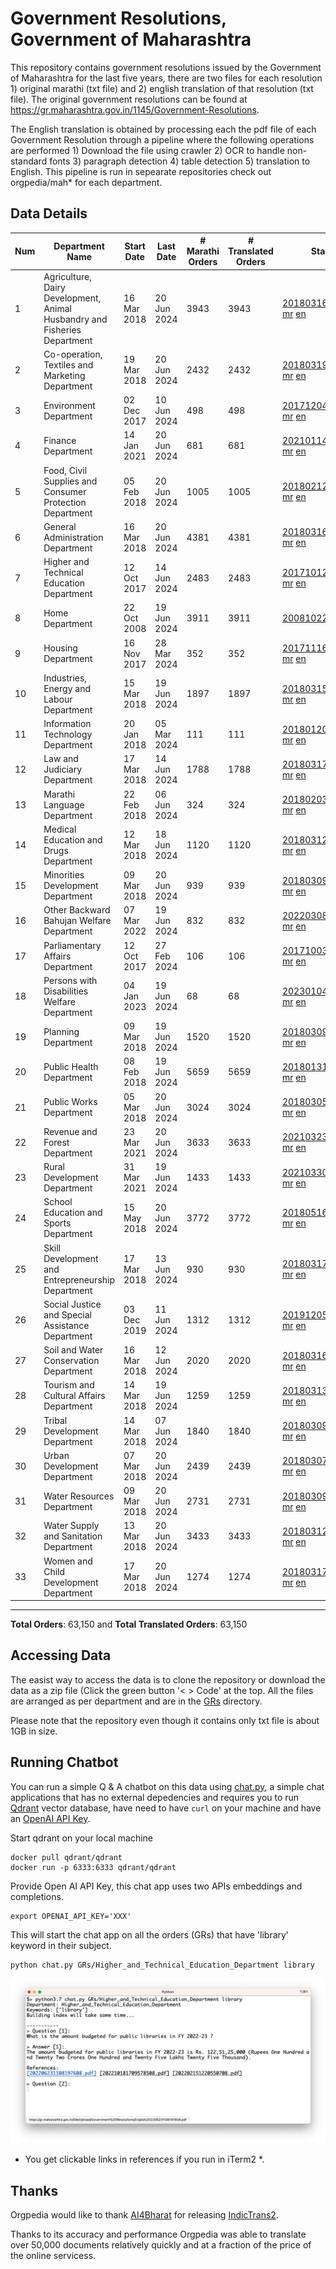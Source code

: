 # Government Resolutions, Government of Maharashtra

This repository contains government resolutions issued by the Government of Maharashtra for the last five years, there are two files for each resolution 1) original marathi (txt file) and 2) english translation of that resolution (txt file). The original government resolutions can be found at https://gr.maharashtra.gov.in/1145/Government-Resolutions.

The English translation is obtained by processing each the pdf file of each Government Resolution through a pipeline where the following operations are performed 1) Download the file using crawler 2) OCR to handle non-standard fonts 3) paragraph detection 4) table  detection 5) translation to English. This pipeline is run in sepearate repositories check out orgpedia/mah* for each department.


## Data Details

| Num | Department Name | Start Date | Last Date | # Marathi Orders | # Translated Orders | Starting Order | Last Order |
| --- | --------------- | ---------- | --------- | ---------------- | ------------------- | -------------- | ---------- |
| 1 | Agriculture, Dairy Development, Animal Husbandry and Fisheries Department | 16 Mar 2018 | 20 Jun 2024 | 3943 | 3943 | [201803161624182101.pdf](https://gr.maharashtra.gov.in/Site/Upload/Government%20Resolutions/English/201803161624182101.pdf) [mr](GRs/Agriculture,_Dairy_Development,_Animal_Husbandry_and_Fisheries_Department/201803161624182101.pdf.mr.txt) [en](GRs/Agriculture,_Dairy_Development,_Animal_Husbandry_and_Fisheries_Department/201803161624182101.pdf.en.txt) | [202406201134229901.pdf](https://gr.maharashtra.gov.in/Site/Upload/Government%20Resolutions/English/202406201134229901.pdf) [mr](GRs/Agriculture,_Dairy_Development,_Animal_Husbandry_and_Fisheries_Department/202406201134229901.pdf.mr.txt) [en](GRs/Agriculture,_Dairy_Development,_Animal_Husbandry_and_Fisheries_Department/202406201134229901.pdf.en.txt) |
| 2 | Co-operation, Textiles and Marketing Department | 19 Mar 2018 | 20 Jun 2024 | 2432 | 2432 | [201803191257576702.pdf](https://gr.maharashtra.gov.in/Site/Upload/Government%20Resolutions/English/201803191257576702.pdf) [mr](GRs/Co-operation,_Textiles_and_Marketing_Department/201803191257576702.pdf.mr.txt) [en](GRs/Co-operation,_Textiles_and_Marketing_Department/201803191257576702.pdf.en.txt) | [202406201742319902.pdf](https://gr.maharashtra.gov.in/Site/Upload/Government%20Resolutions/English/202406201742319902.pdf) [mr](GRs/Co-operation,_Textiles_and_Marketing_Department/202406201742319902.pdf.mr.txt) [en](GRs/Co-operation,_Textiles_and_Marketing_Department/202406201742319902.pdf.en.txt) |
| 3 | Environment Department | 02 Dec 2017 | 10 Jun 2024 | 498 | 498 | [201712041147216904.pdf](https://gr.maharashtra.gov.in/Site/Upload/Government%20Resolutions/English/201712041147216904.pdf) [mr](GRs/Environment_Department/201712041147216904.pdf.mr.txt) [en](GRs/Environment_Department/201712041147216904.pdf.en.txt) | [202406101503268404.pdf](https://gr.maharashtra.gov.in/Site/Upload/Government%20Resolutions/English/202406101503268404.pdf) [mr](GRs/Environment_Department/202406101503268404.pdf.mr.txt) [en](GRs/Environment_Department/202406101503268404.pdf.en.txt) |
| 4 | Finance Department | 14 Jan 2021 | 20 Jun 2024 | 681 | 681 | [202101141237329905.pdf](https://gr.maharashtra.gov.in/Site/Upload/Government%20Resolutions/English/202101141237329905.pdf) [mr](GRs/Finance_Department/202101141237329905.pdf.mr.txt) [en](GRs/Finance_Department/202101141237329905.pdf.en.txt) | [202406201702164905.pdf](https://gr.maharashtra.gov.in/Site/Upload/Government%20Resolutions/English/202406201702164905.pdf) [mr](GRs/Finance_Department/202406201702164905.pdf.mr.txt) [en](GRs/Finance_Department/202406201702164905.pdf.en.txt) |
| 5 | Food, Civil Supplies and Consumer Protection Department | 05 Feb 2018 | 20 Jun 2024 | 1005 | 1005 | [201802121244545806.pdf](https://gr.maharashtra.gov.in/Site/Upload/Government%20Resolutions/English/201802121244545806.pdf) [mr](GRs/Food,_Civil_Supplies_and_Consumer_Protection_Department/201802121244545806.pdf.mr.txt) [en](GRs/Food,_Civil_Supplies_and_Consumer_Protection_Department/201802121244545806.pdf.en.txt) | [202406201228051306.pdf](https://gr.maharashtra.gov.in/Site/Upload/Government%20Resolutions/English/202406201228051306.pdf) [mr](GRs/Food,_Civil_Supplies_and_Consumer_Protection_Department/202406201228051306.pdf.mr.txt) [en](GRs/Food,_Civil_Supplies_and_Consumer_Protection_Department/202406201228051306.pdf.en.txt) |
| 6 | General Administration Department | 16 Mar 2018 | 20 Jun 2024 | 4381 | 4381 | [201803161224022707.pdf](https://gr.maharashtra.gov.in/Site/Upload/Government%20Resolutions/English/201803161224022707.pdf) [mr](GRs/General_Administration_Department/201803161224022707.pdf.mr.txt) [en](GRs/General_Administration_Department/201803161224022707.pdf.en.txt) | [202406201503359907.pdf](https://gr.maharashtra.gov.in/Site/Upload/Government%20Resolutions/English/202406201503359907.pdf) [mr](GRs/General_Administration_Department/202406201503359907.pdf.mr.txt) [en](GRs/General_Administration_Department/202406201503359907.pdf.en.txt) |
| 7 | Higher and Technical Education Department | 12 Oct 2017 | 14 Jun 2024 | 2483 | 2483 | [201710121514029708.pdf](https://gr.maharashtra.gov.in/Site/Upload/Government%20Resolutions/English/201710121514029708.pdf) [mr](GRs/Higher_and_Technical_Education_Department/201710121514029708.pdf.mr.txt) [en](GRs/Higher_and_Technical_Education_Department/201710121514029708.pdf.en.txt) | [202406141448375708.pdf](https://gr.maharashtra.gov.in/Site/Upload/Government%20Resolutions/English/202406141448375708....pdf) [mr](GRs/Higher_and_Technical_Education_Department/202406141448375708.pdf.mr.txt) [en](GRs/Higher_and_Technical_Education_Department/202406141448375708.pdf.en.txt) |
| 8 | Home Department | 22 Oct 2008 | 19 Jun 2024 | 3911 | 3911 | [20081022.pdf](https://gr.maharashtra.gov.in/Site/Upload/Government%20Resolutions/English/20081022.pdf) [mr](GRs/Home_Department/20081022.pdf.mr.txt) [en](GRs/Home_Department/20081022.pdf.en.txt) | [202406191443114829.pdf](https://gr.maharashtra.gov.in/Site/Upload/Government%20Resolutions/English/202406191443114829.pdf) [mr](GRs/Home_Department/202406191443114829.pdf.mr.txt) [en](GRs/Home_Department/202406191443114829.pdf.en.txt) |
| 9 | Housing Department | 16 Nov 2017 | 28 Mar 2024 | 352 | 352 | [201711161447076609.pdf](https://gr.maharashtra.gov.in/Site/Upload/Government%20Resolutions/English/201711161447076609.pdf) [mr](GRs/Housing_Department/201711161447076609.pdf.mr.txt) [en](GRs/Housing_Department/201711161447076609.pdf.en.txt) | [202403281255554909.pdf](https://gr.maharashtra.gov.in/Site/Upload/Government%20Resolutions/English/202403281255554909.pdf) [mr](GRs/Housing_Department/202403281255554909.pdf.mr.txt) [en](GRs/Housing_Department/202403281255554909.pdf.en.txt) |
| 10 | Industries, Energy and Labour Department | 15 Mar 2018 | 19 Jun 2024 | 1897 | 1897 | [201803151204055010.pdf](https://gr.maharashtra.gov.in/Site/Upload/Government%20Resolutions/English/201803151204055010.pdf) [mr](GRs/Industries,_Energy_and_Labour_Department/201803151204055010.pdf.mr.txt) [en](GRs/Industries,_Energy_and_Labour_Department/201803151204055010.pdf.en.txt) | [202406191242372910.pdf](https://gr.maharashtra.gov.in/Site/Upload/Government%20Resolutions/English/202406191242372910.pdf) [mr](GRs/Industries,_Energy_and_Labour_Department/202406191242372910.pdf.mr.txt) [en](GRs/Industries,_Energy_and_Labour_Department/202406191242372910.pdf.en.txt) |
| 11 | Information Technology Department | 20 Jan 2018 | 05 Mar 2024 | 111 | 111 | [201801201843024511.pdf](https://gr.maharashtra.gov.in/Site/Upload/Government%20Resolutions/English/201801201843024511.pdf) [mr](GRs/Information_Technology_Department/201801201843024511.pdf.mr.txt) [en](GRs/Information_Technology_Department/201801201843024511.pdf.en.txt) | [202403051249430211.pdf](https://gr.maharashtra.gov.in/Site/Upload/Government%20Resolutions/English/202403051249430211.pdf) [mr](GRs/Information_Technology_Department/202403051249430211.pdf.mr.txt) [en](GRs/Information_Technology_Department/202403051249430211.pdf.en.txt) |
| 12 | Law and Judiciary Department | 17 Mar 2018 | 14 Jun 2024 | 1788 | 1788 | [201803171129290212.pdf](https://gr.maharashtra.gov.in/Site/Upload/Government%20Resolutions/English/201803171129290212.pdf) [mr](GRs/Law_and_Judiciary_Department/201803171129290212.pdf.mr.txt) [en](GRs/Law_and_Judiciary_Department/201803171129290212.pdf.en.txt) | [202406141753065312.pdf](https://gr.maharashtra.gov.in/Site/Upload/Government%20Resolutions/English/202406141753065312.pdf) [mr](GRs/Law_and_Judiciary_Department/202406141753065312.pdf.mr.txt) [en](GRs/Law_and_Judiciary_Department/202406141753065312.pdf.en.txt) |
| 13 | Marathi Language Department | 22 Feb 2018 | 06 Jun 2024 | 324 | 324 | [201802031549154233.pdf](https://gr.maharashtra.gov.in/Site/Upload/Government%20Resolutions/English/201802031549154233.pdf) [mr](GRs/Marathi_Language_Department/201802031549154233.pdf.mr.txt) [en](GRs/Marathi_Language_Department/201802031549154233.pdf.en.txt) | [202406061627022033.pdf](https://gr.maharashtra.gov.in/Site/Upload/Government%20Resolutions/English/202406061627022033.pdf) [mr](GRs/Marathi_Language_Department/202406061627022033.pdf.mr.txt) [en](GRs/Marathi_Language_Department/202406061627022033.pdf.en.txt) |
| 14 | Medical Education and Drugs Department | 12 Mar 2018 | 18 Jun 2024 | 1120 | 1120 | [201803121137094813.pdf](https://gr.maharashtra.gov.in/Site/Upload/Government%20Resolutions/English/201803121137094813.pdf) [mr](GRs/Medical_Education_and_Drugs_Department/201803121137094813.pdf.mr.txt) [en](GRs/Medical_Education_and_Drugs_Department/201803121137094813.pdf.en.txt) | [202406181850268713.pdf](https://gr.maharashtra.gov.in/Site/Upload/Government%20Resolutions/English/202406181850268713.pdf) [mr](GRs/Medical_Education_and_Drugs_Department/202406181850268713.pdf.mr.txt) [en](GRs/Medical_Education_and_Drugs_Department/202406181850268713.pdf.en.txt) |
| 15 | Minorities Development Department | 09 Mar 2018 | 20 Jun 2024 | 939 | 939 | [201803091218355314.pdf](https://gr.maharashtra.gov.in/Site/Upload/Government%20Resolutions/English/201803091218355314.pdf) [mr](GRs/Minorities_Development_Department/201803091218355314.pdf.mr.txt) [en](GRs/Minorities_Development_Department/201803091218355314.pdf.en.txt) | [202406201636485614.pdf](https://gr.maharashtra.gov.in/Site/Upload/Government%20Resolutions/English/202406201636485614.pdf) [mr](GRs/Minorities_Development_Department/202406201636485614.pdf.mr.txt) [en](GRs/Minorities_Development_Department/202406201636485614.pdf.en.txt) |
| 16 | Other Backward Bahujan Welfare Department | 07 Mar 2022 | 19 Jun 2024 | 832 | 832 | [202203081752439334.pdf](https://gr.maharashtra.gov.in/Site/Upload/Government%20Resolutions/English/202203081752439334.pdf) [mr](GRs/Other_Backward_Bahujan_Welfare_Department/202203081752439334.pdf.mr.txt) [en](GRs/Other_Backward_Bahujan_Welfare_Department/202203081752439334.pdf.en.txt) | [202406201213231434.pdf](https://gr.maharashtra.gov.in/Site/Upload/Government%20Resolutions/English/202406201213231434.pdf) [mr](GRs/Other_Backward_Bahujan_Welfare_Department/202406201213231434.pdf.mr.txt) [en](GRs/Other_Backward_Bahujan_Welfare_Department/202406201213231434.pdf.en.txt) |
| 17 | Parliamentary Affairs Department | 12 Oct 2017 | 27 Feb 2024 | 106 | 106 | [201710031642378615.pdf](https://gr.maharashtra.gov.in/Site/Upload/Government%20Resolutions/English/201710031642378615.pdf) [mr](GRs/Parliamentary_Affairs_Department/201710031642378615.pdf.mr.txt) [en](GRs/Parliamentary_Affairs_Department/201710031642378615.pdf.en.txt) | [202402271500283915.pdf](https://gr.maharashtra.gov.in/Site/Upload/Government%20Resolutions/English/202402271500283915.pdf) [mr](GRs/Parliamentary_Affairs_Department/202402271500283915.pdf.mr.txt) [en](GRs/Parliamentary_Affairs_Department/202402271500283915.pdf.en.txt) |
| 18 | Persons with Disabilities Welfare Department | 04 Jan 2023 | 19 Jun 2024 | 68 | 68 | [202301041906309635.pdf](https://gr.maharashtra.gov.in/Site/Upload/Government%20Resolutions/English/202301041906309635.pdf) [mr](GRs/Persons_with_Disabilities_Welfare_Department/202301041906309635.pdf.mr.txt) [en](GRs/Persons_with_Disabilities_Welfare_Department/202301041906309635.pdf.en.txt) | [202406191445523235.pdf](https://gr.maharashtra.gov.in/Site/Upload/Government%20Resolutions/English/202406191445523235.pdf) [mr](GRs/Persons_with_Disabilities_Welfare_Department/202406191445523235.pdf.mr.txt) [en](GRs/Persons_with_Disabilities_Welfare_Department/202406191445523235.pdf.en.txt) |
| 19 | Planning Department | 09 Mar 2018 | 19 Jun 2024 | 1520 | 1520 | [201803091441032716.pdf](https://gr.maharashtra.gov.in/Site/Upload/Government%20Resolutions/English/201803091441032716.pdf) [mr](GRs/Planning_Department/201803091441032716.pdf.mr.txt) [en](GRs/Planning_Department/201803091441032716.pdf.en.txt) | [202406191432423116.pdf](https://gr.maharashtra.gov.in/Site/Upload/Government%20Resolutions/English/202406191432423116....pdf) [mr](GRs/Planning_Department/202406191432423116.pdf.mr.txt) [en](GRs/Planning_Department/202406191432423116.pdf.en.txt) |
| 20 | Public Health Department | 08 Feb 2018 | 19 Jun 2024 | 5659 | 5659 | [201801311722275417.pdf](https://gr.maharashtra.gov.in/Site/Upload/Government%20Resolutions/English/201801311722275417.pdf) [mr](GRs/Public_Health_Department/201801311722275417.pdf.mr.txt) [en](GRs/Public_Health_Department/201801311722275417.pdf.en.txt) | [202406191239493117.pdf](https://gr.maharashtra.gov.in/Site/Upload/Government%20Resolutions/English/202406191239493117.pdf) [mr](GRs/Public_Health_Department/202406191239493117.pdf.mr.txt) [en](GRs/Public_Health_Department/202406191239493117.pdf.en.txt) |
| 21 | Public Works Department | 05 Mar 2018 | 20 Jun 2024 | 3024 | 3024 | [201803051515468118.pdf](https://gr.maharashtra.gov.in/Site/Upload/Government%20Resolutions/English/201803051515468118.pdf) [mr](GRs/Public_Works_Department/201803051515468118.pdf.mr.txt) [en](GRs/Public_Works_Department/201803051515468118.pdf.en.txt) | [202406201723476818.pdf](https://gr.maharashtra.gov.in/Site/Upload/Government%20Resolutions/English/202406201723476818.pdf) [mr](GRs/Public_Works_Department/202406201723476818.pdf.mr.txt) [en](GRs/Public_Works_Department/202406201723476818.pdf.en.txt) |
| 22 | Revenue and Forest Department | 23 Mar 2021 | 20 Jun 2024 | 3633 | 3633 | [202103231328393119.pdf](https://gr.maharashtra.gov.in/Site/Upload/Government%20Resolutions/English/202103231328393119.pdf) [mr](GRs/Revenue_and_Forest_Department/202103231328393119.pdf.mr.txt) [en](GRs/Revenue_and_Forest_Department/202103231328393119.pdf.en.txt) | [202406201523264719.pdf](https://gr.maharashtra.gov.in/Site/Upload/Government%20Resolutions/English/202406201523264719.pdf) [mr](GRs/Revenue_and_Forest_Department/202406201523264719.pdf.mr.txt) [en](GRs/Revenue_and_Forest_Department/202406201523264719.pdf.en.txt) |
| 23 | Rural Development Department | 31 Mar 2021 | 19 Jun 2024 | 1433 | 1433 | [202103301021181120.pdf](https://gr.maharashtra.gov.in/Site/Upload/Government%20Resolutions/English/202103301021181120.pdf) [mr](GRs/Rural_Development_Department/202103301021181120.pdf.mr.txt) [en](GRs/Rural_Development_Department/202103301021181120.pdf.en.txt) | [202406191231408420.pdf](https://gr.maharashtra.gov.in/Site/Upload/Government%20Resolutions/English/202406191231408420.pdf) [mr](GRs/Rural_Development_Department/202406191231408420.pdf.mr.txt) [en](GRs/Rural_Development_Department/202406191231408420.pdf.en.txt) |
| 24 | School Education and Sports Department | 15 May 2018 | 20 Jun 2024 | 3772 | 3772 | [201805161114241221.pdf](https://gr.maharashtra.gov.in/Site/Upload/Government%20Resolutions/English/201805161114241221.pdf) [mr](GRs/School_Education_and_Sports_Department/201805161114241221.pdf.mr.txt) [en](GRs/School_Education_and_Sports_Department/201805161114241221.pdf.en.txt) | [202406201735504421.pdf](https://gr.maharashtra.gov.in/Site/Upload/Government%20Resolutions/English/202406201735504421.pdf) [mr](GRs/School_Education_and_Sports_Department/202406201735504421.pdf.mr.txt) [en](GRs/School_Education_and_Sports_Department/202406201735504421.pdf.en.txt) |
| 25 | Skill Development and Entrepreneurship Department | 17 Mar 2018 | 13 Jun 2024 | 930 | 930 | [201803171322099003.pdf](https://gr.maharashtra.gov.in/Site/Upload/Government%20Resolutions/English/201803171322099003.pdf) [mr](GRs/Skill_Development_and_Entrepreneurship_Department/201803171322099003.pdf.mr.txt) [en](GRs/Skill_Development_and_Entrepreneurship_Department/201803171322099003.pdf.en.txt) | [202406131450365703.pdf](https://gr.maharashtra.gov.in/Site/Upload/Government%20Resolutions/English/202406131450365703.pdf) [mr](GRs/Skill_Development_and_Entrepreneurship_Department/202406131450365703.pdf.mr.txt) [en](GRs/Skill_Development_and_Entrepreneurship_Department/202406131450365703.pdf.en.txt) |
| 26 | Social Justice and Special Assistance Department | 03 Dec 2019 | 11 Jun 2024 | 1312 | 1312 | [201912051107011622.pdf](https://gr.maharashtra.gov.in/Site/Upload/Government%20Resolutions/English/201912051107011622.pdf) [mr](GRs/Social_Justice_and_Special_Assistance_Department/201912051107011622.pdf.mr.txt) [en](GRs/Social_Justice_and_Special_Assistance_Department/201912051107011622.pdf.en.txt) | [202406111502185422.pdf](https://gr.maharashtra.gov.in/Site/Upload/Government%20Resolutions/English/202406111502185422.pdf) [mr](GRs/Social_Justice_and_Special_Assistance_Department/202406111502185422.pdf.mr.txt) [en](GRs/Social_Justice_and_Special_Assistance_Department/202406111502185422.pdf.en.txt) |
| 27 | Soil and Water Conservation Department | 16 Mar 2018 | 12 Jun 2024 | 2020 | 2020 | [201803161247582426.pdf](https://gr.maharashtra.gov.in/Site/Upload/Government%20Resolutions/English/201803161247582426.pdf) [mr](GRs/Soil_and_Water_Conservation_Department/201803161247582426.pdf.mr.txt) [en](GRs/Soil_and_Water_Conservation_Department/201803161247582426.pdf.en.txt) | [202406121300547126.pdf](https://gr.maharashtra.gov.in/Site/Upload/Government%20Resolutions/English/202406121300547126.pdf) [mr](GRs/Soil_and_Water_Conservation_Department/202406121300547126.pdf.mr.txt) [en](GRs/Soil_and_Water_Conservation_Department/202406121300547126.pdf.en.txt) |
| 28 | Tourism and Cultural Affairs Department | 14 Mar 2018 | 19 Jun 2024 | 1259 | 1259 | [201803131542054523.pdf](https://gr.maharashtra.gov.in/Site/Upload/Government%20Resolutions/English/201803131542054523.pdf) [mr](GRs/Tourism_and_Cultural_Affairs_Department/201803131542054523.pdf.mr.txt) [en](GRs/Tourism_and_Cultural_Affairs_Department/201803131542054523.pdf.en.txt) | [202406201120284523.pdf](https://gr.maharashtra.gov.in/Site/Upload/Government%20Resolutions/English/202406201120284523.pdf) [mr](GRs/Tourism_and_Cultural_Affairs_Department/202406201120284523.pdf.mr.txt) [en](GRs/Tourism_and_Cultural_Affairs_Department/202406201120284523.pdf.en.txt) |
| 29 | Tribal Development Department | 14 Mar 2018 | 07 Jun 2024 | 1840 | 1840 | [201803091105184924.pdf](https://gr.maharashtra.gov.in/Site/Upload/Government%20Resolutions/English/201803091105184924.pdf) [mr](GRs/Tribal_Development_Department/201803091105184924.pdf.mr.txt) [en](GRs/Tribal_Development_Department/201803091105184924.pdf.en.txt) | [202406071223542824.pdf](https://gr.maharashtra.gov.in/Site/Upload/Government%20Resolutions/English/202406071223542824.pdf) [mr](GRs/Tribal_Development_Department/202406071223542824.pdf.mr.txt) [en](GRs/Tribal_Development_Department/202406071223542824.pdf.en.txt) |
| 30 | Urban Development Department | 07 Mar 2018 | 20 Jun 2024 | 2439 | 2439 | [201803071203178325.pdf](https://gr.maharashtra.gov.in/Site/Upload/Government%20Resolutions/English/201803071203178325.pdf) [mr](GRs/Urban_Development_Department/201803071203178325.pdf.mr.txt) [en](GRs/Urban_Development_Department/201803071203178325.pdf.en.txt) | [202406201637404925.pdf](https://gr.maharashtra.gov.in/Site/Upload/Government%20Resolutions/English/202406201637404925.pdf) [mr](GRs/Urban_Development_Department/202406201637404925.pdf.mr.txt) [en](GRs/Urban_Development_Department/202406201637404925.pdf.en.txt) |
| 31 | Water Resources Department | 09 Mar 2018 | 20 Jun 2024 | 2731 | 2731 | [201803091034435527.pdf](https://gr.maharashtra.gov.in/Site/Upload/Government%20Resolutions/English/201803091034435527.pdf) [mr](GRs/Water_Resources_Department/201803091034435527.pdf.mr.txt) [en](GRs/Water_Resources_Department/201803091034435527.pdf.en.txt) | [202406201607598927.pdf](https://gr.maharashtra.gov.in/Site/Upload/Government%20Resolutions/English/202406201607598927.pdf) [mr](GRs/Water_Resources_Department/202406201607598927.pdf.mr.txt) [en](GRs/Water_Resources_Department/202406201607598927.pdf.en.txt) |
| 32 | Water Supply and Sanitation Department | 13 Mar 2018 | 20 Jun 2024 | 3433 | 3433 | [201803121414108428.pdf](https://gr.maharashtra.gov.in/Site/Upload/Government%20Resolutions/English/201803121414108428.pdf) [mr](GRs/Water_Supply_and_Sanitation_Department/201803121414108428.pdf.mr.txt) [en](GRs/Water_Supply_and_Sanitation_Department/201803121414108428.pdf.en.txt) | [202406191709323628.pdf](https://gr.maharashtra.gov.in/Site/Upload/Government%20Resolutions/English/202406191709323628.pdf) [mr](GRs/Water_Supply_and_Sanitation_Department/202406191709323628.pdf.mr.txt) [en](GRs/Water_Supply_and_Sanitation_Department/202406191709323628.pdf.en.txt) |
| 33 | Women and Child Development Department | 17 Mar 2018 | 20 Jun 2024 | 1274 | 1274 | [201803171539444330.pdf](https://gr.maharashtra.gov.in/Site/Upload/Government%20Resolutions/English/201803171539444330.pdf) [mr](GRs/Women_and_Child_Development_Department/201803171539444330.pdf.mr.txt) [en](GRs/Women_and_Child_Development_Department/201803171539444330.pdf.en.txt) | [202406201601596230.pdf](https://gr.maharashtra.gov.in/Site/Upload/Government%20Resolutions/English/202406201601596230.pdf) [mr](GRs/Women_and_Child_Development_Department/202406201601596230.pdf.mr.txt) [en](GRs/Women_and_Child_Development_Department/202406201601596230.pdf.en.txt) |
----------------------------------------------------------------------------------------------------

**Total Orders**: 63,150 and **Total Translated Orders**: 63,150
## Accessing Data

The easist way to access the data is to clone the repository or download the data as a zip file (Click the green button '< > Code' at the top. All the files are arranged as per department and are in the [GRs](GRs) directory.

Please note that the repository even though it contains only txt file is about 1GB in size.

## Running Chatbot

You can run a simple Q & A chatbot on this data using [chat.py](chat.py), a simple chat applications that has no external depedencies and requires you to run [Qdrant](https://qdrant.tech/) vector database, have need to have `curl` on your machine and have an [OpenAI API Key](https://help.openai.com/en/articles/4936850-where-do-i-find-my-secret-api-key).

Start qdrant on your local machine
```shell
docker pull qdrant/qdrant
docker run -p 6333:6333 qdrant/qdrant
```

Provide Open AI API Key, this chat app uses two APIs embeddings and completions.
```shell
export OPENAI_API_KEY='XXX'
```

This will start the chat app on all the orders (GRs) that have 'library' keyword in their subject.

```shell
python chat.py GRs/Higher_and_Technical_Education_Department library
```

![screenshot of running chat.py](screenshot.png)

* You get clickable links in references if you run in iTerm2 *.

## Thanks

Orgpedia would like to thank [AI4Bharat](https://ai4bharat.iitm.ac.in/) for releasing [IndicTrans2](https://github.com/AI4Bharat/IndicTrans2).

Thanks to its accuracy and performance Orgpedia was able to translate over 50,000 documents relatively quickly and at a fraction of the price of the online servicess.











